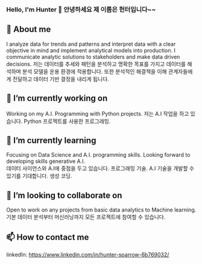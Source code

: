 ### Hello, I'm Hunter 👋 안녕하세요 제 이름은 헌터입니다~~ 

## 💬 About me 

I analyze data for trends and patterns and interpret data with a clear objective in mind and implement analytical models into production. I communicate analytic solutions to stakeholders and make data driven decisions.
저는 데이터를 추세와 패턴을 분석하고 명확한 목표를 가지고 데이터를 해석하며 분석 모델을 운용 환경에 적용합니다. 또한 분석적인 해결책을 이해 관계자들에게 전달하고 데이터 기반 결정을 내리게 됩니다.


## 🔭 I’m currently working on

Working on my A.I. Programming with Python projects.
저는 A.I 작업을 하고 있습니다. Python 프로젝트를 사용한 프로그래밍.


## 🌱 I’m currently learning

Focusing on Data Science and A.I. programming skills. Looking forward to developing skills generative A.I.  
데이터 사이언스와 A.I에 중점을 두고 있습니다. 프로그래밍 기술. A.I 기술을 개발할 수 있기를 기대합니다. 생성 코딩.


## 👯 I’m looking to collaborate on

Open to work on any projects from basic data analytics to Machine learning. 
기본 데이터 분석부터 머신러닝까지 모든 프로젝트에 참여할 수 있습니다.

## 📫 How to contact me 

linkedIn: https://www.linkedin.com/in/hunter-sparrow-6b769032/ 

